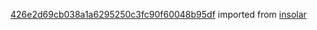 [426e2d69cb038a1a6295250c3fc90f60048b95df](https://github.com/insolar/insolar/commit/426e2d69cb038a1a6295250c3fc90f60048b95df) imported from [insolar](https://github.com/insolar/insolar)
